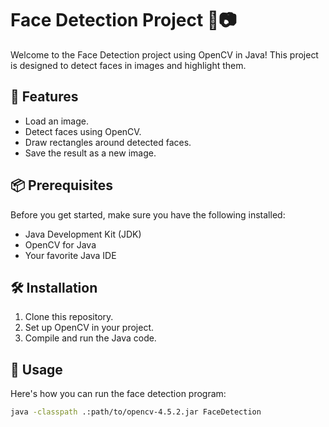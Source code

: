 # Face Detection Project 👤📷

Welcome to the Face Detection project using OpenCV in Java! This project is designed to detect faces in images and highlight them.

## 🚀 Features

- Load an image.
- Detect faces using OpenCV.
- Draw rectangles around detected faces.
- Save the result as a new image.

## 📦 Prerequisites

Before you get started, make sure you have the following installed:

- Java Development Kit (JDK)
- OpenCV for Java
- Your favorite Java IDE

## 🛠️ Installation

1. Clone this repository.
2. Set up OpenCV in your project.
3. Compile and run the Java code.

## 📖 Usage

Here's how you can run the face detection program:

```bash
java -classpath .:path/to/opencv-4.5.2.jar FaceDetection
